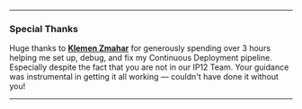 
---

### Special Thanks

Huge thanks to [**Klemen Zmahar**](https://gitlab.fhnw.ch/klemen.zmahar)  for generously spending over 3 hours helping me set up, debug, and fix my Continuous Deployment pipeline. Especially despite the fact that you are not in our IP12 Team. Your guidance was instrumental in getting it all working — couldn't have done it without you!

---
